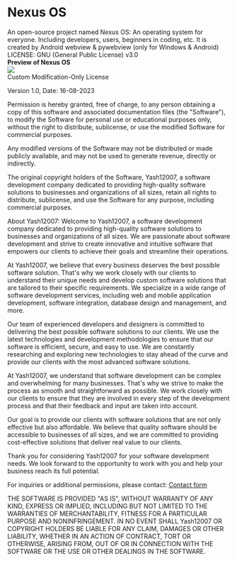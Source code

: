 # Nexus OS
An open-source project named Nexus OS: An operating system for everyone. Including developers, users, beginners in coding, etc. It is created by Android webview & pywebview (only for Windows & Android)
<br>
LICENSE: GNU (General Public License) v3.0
<br>
<b>Preview of Nexus OS</b>
<br>
<img src='https://github.com/Yash12007/Nexus/blob/main/Screenshot%202023-08-16%20132525.png?raw=true'>
<br>
Custom Modification-Only License

Version 1.0, Date: 16-08-2023

Permission is hereby granted, free of charge, to any person obtaining a copy of this software and associated documentation files (the "Software"), to modify the Software for personal use or educational purposes only, without the right to distribute, sublicense, or use the modified Software for commercial purposes.

Any modified versions of the Software may not be distributed or made publicly available, and may not be used to generate revenue, directly or indirectly.

The original copyright holders of the Software, Yash12007, a software development company dedicated to providing high-quality software solutions to businesses and organizations of all sizes, retain all rights to distribute, sublicense, and use the Software for any purpose, including commercial purposes.

About Yash12007:
Welcome to Yash12007, a software development company dedicated to providing high-quality software solutions to businesses and organizations of all sizes. We are passionate about software development and strive to create innovative and intuitive software that empowers our clients to achieve their goals and streamline their operations.

At Yash12007, we believe that every business deserves the best possible software solution. That's why we work closely with our clients to understand their unique needs and develop custom software solutions that are tailored to their specific requirements. We specialize in a wide range of software development services, including web and mobile application development, software integration, database design and management, and more.

Our team of experienced developers and designers is committed to delivering the best possible software solutions to our clients. We use the latest technologies and development methodologies to ensure that our software is efficient, secure, and easy to use. We are constantly researching and exploring new technologies to stay ahead of the curve and provide our clients with the most advanced software solutions.

At Yash12007, we understand that software development can be complex and overwhelming for many businesses. That's why we strive to make the process as smooth and straightforward as possible. We work closely with our clients to ensure that they are involved in every step of the development process and that their feedback and input are taken into account.

Our goal is to provide our clients with software solutions that are not only effective but also affordable. We believe that quality software should be accessible to businesses of all sizes, and we are committed to providing cost-effective solutions that deliver real value to our clients.

Thank you for considering Yash12007 for your software development needs. We look forward to the opportunity to work with you and help your business reach its full potential.

For inquiries or additional permissions, please contact:
<a href='https://yash12007.github.io/Max/contact.html'>Contact form</a>

THE SOFTWARE IS PROVIDED "AS IS", WITHOUT WARRANTY OF ANY KIND, EXPRESS OR IMPLIED, INCLUDING BUT NOT LIMITED TO THE WARRANTIES OF MERCHANTABILITY, FITNESS FOR A PARTICULAR PURPOSE AND NONINFRINGEMENT. IN NO EVENT SHALL Yash12007 OR COPYRIGHT HOLDERS BE LIABLE FOR ANY CLAIM, DAMAGES OR OTHER LIABILITY, WHETHER IN AN ACTION OF CONTRACT, TORT OR OTHERWISE, ARISING FROM, OUT OF OR IN CONNECTION WITH THE SOFTWARE OR THE USE OR OTHER DEALINGS IN THE SOFTWARE.
